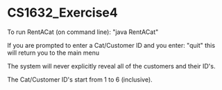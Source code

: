 # CS1632_Exercise4

To run RentACat (on command line): "java RentACat"

If you are prompted to enter a Cat/Customer ID and you enter: "quit" this will return you to the main menu

The system will never explicitly reveal all of the customers and their ID's. 

The Cat/Customer ID's start from 1 to 6 (inclusive).
